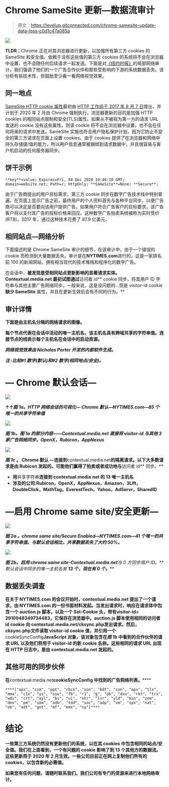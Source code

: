 # Chrome SameSite 更新—数据流审计

> 原文：<https://levelup.gitconnected.com/chrome-samesite-update-data-loss-c0d1c47a085a>

![](img/b4f57fbff3c88177a425c6edfd3ffd4d.png)

**TLDR**；Chrome 正在对其浏览器进行更新，以加强所有第三方 cookies 的 SameSite 和安全值。依赖于没有这些值的第三方 cookies 的系统将不会在浏览器中设置，也不会随任何后续请求一起发送。下面是对[《纽约时报》](http://nytimes.com)的局部网络审计。我们强调了他们的一个广告合作伙伴和那些受影响的下游的系统数据丢失。该分析有些技术性，但鼓励至少看一看网络视觉效果。

## **同一地点**

[SameSite HTTP cookie 属性](https://tools.ietf.org/html/draft-ietf-httpbis-rfc6265bis-02#section-5.3.7)最初由 [HTTP 工作组于 2017 年 8 月 7 日](https://tools.ietf.org/html/draft-ietf-httpbis-rfc6265bis-02)提出，并计划于 2020 年 2 月由 Chrome 强制执行。浏览器更新的目的是加强 HTTP cookies 的相同站点限制和安全(TLS)属性。如果从不被视为第一方的请求 URL 发送的 cookie 没有这些属性，则该 cookie 将不会在浏览器中设置，也不会在任何将来的请求中发送。SameSite 实施也符合用户隐私保护计划，因为它防止不安全的第三方请求在页面上设置 cookies。由于 cookies 提供了在浏览器和网络中持久存储键/值的能力，所以用户信息通常被捆绑到请求数据中，并且很容易与客户机启动的任何服务器同步。

## **饼干示例**

```
**key**=value; Expires=Fri, 04 Dec 2020 19:46:10 GMT; domain=website.net; Path=/; HttpOnly; **SameSite**=None; **Secure**;
```

由于广告商提出的用户目标需求，第三方 cookie 同步在数字广告技术栈中特别普遍。在页面上显示广告之前，最终用户的个人资料首先与各种平台同步，以便广告商可以决定是否要向该用户提供广告。如果用户符合广告客户的目标要求，该广告客户将以支付其广告的投标价格来回应。这种数字广告拍卖系统被称为实时竞价(RTB)，2017 年，通过这种技术花费了 87.9 亿美元。

## **相同站点—网络分析**

下面描述的是 Chrome SameSite 审计的细节，在该审计中，由于一个错误的 cookie 而检测到大量数据丢失。审计是在**NYTIMES.com**进行的，这是一家排名前 100 的新闻网站，拥有相当现代的技术堆栈和程序化的数字广告。

在会话中，[](https://www.media.net/programmatic)**被发现是受相同站点更新影响的显著请求实体。Contextual.media.net 最初试图通过**访问者 id** cookie 同步，将其用户 ID 字符串与其他主要广告网络同步。一般来说，这是没问题的…但是 visitor-id cookie**缺少 SameSite** 属性，并且在更新生效后会有不同的行为。**

## ****审计详情****

**下面是由主机名分隔的网络请求的图像。**

****每个节点代表在会话中活动的唯一主机名，该主机名具有跨域共享的字符串值。连接节点的线表示每个主机名在会话中的启动资源。****

***网络视觉效果由 Nicholas Porter 开发的内部软件生成。***

*****注*** *:比较#1 数字(默认)和#2 数字(相同地点/安全)。***

# **— Chrome 默认会话—**

**![](img/47c03e6fde7922f1d3e08cfe03846e8b.png)**

*****↑↑图 1a。HTTP 网络会话的可视化— Chrome 默认—NYTIMES.com—85 个唯一的共享字符串值*****

**![](img/db1e98ecbc0ae9f4c487b69e50aa0f85.png)**

*****图 1b。图 1a 的部分内容——Contextual.media.net 直接将 visitor-id 与其他 3 家广告网络同步。OpenX，Rubicon，AppNexus*****

**![](img/b5c7e39c5efa214eac8882687b03eccc.png)**

*****图 1c*** 。 **Chrome 默认** —连接到**contextual.media.net**的隔离请求。以下大多数请求是由 **Rubicon** 发起的。可能他们赢得了拍卖或者成功地与**访问者 id** 同步。**

*   **用**共享字符串**连接到 contextual.media.net 的 **13** 唯一主机名**
*   **涉及的公司:Rubicon，OpenX，AppNexus，Amazon，3Lift，DoubleClick，MathTag，EverestTech，Yahoo，AdServr，SharedID**

# **—启用 Chrome same site/安全更新—**

**![](img/3b698bc25fbc117bd1f4e8d99400226c.png)**

*****图 2a*** *。chrome same site/Secure Enabled—NYTIMES.com—41 个唯一的共享字符串值。与默认会话相比，共享数据丢失了大约 50%。***

**![](img/b792c73304ddde582b9da6fc9c37e266.png)**

***图 2b。启用 chrome same site-Contextual.media.net****与 0 方同步用户 ID。*** *默认会话中同步的唯一主机名有* ***13 个，现在有 0 个。*****

## ****数据丢失调查****

**在关于 NYTIMES.com 的会议开始时，**contextual.media.net 提出了一个请求，**由 NYTIMES.com 的一份书面材料发起。当发出请求时，响应在请求体中包含一个 **auction.js** 脚本，以及一个 **Set-Cookie** 头，带有**visitor-id**= 2910948349734483，它保存在浏览器中。auction.js 脚本使用相同的访问者 id cookie 向 contextual.media.net/**cksync.php**发出请求。然后，**cksync.php**文件读取 **visitor-id** cookie 值，并引用一个**cookieSyncConfig**JavaScript 对象，该对象包含在*图 1b* 中看到的合作伙伴的请求 URL 以及他们将用于 visitor-id 的新 cookie 名称。这些相同的请求 URL 出现在 HTTP 日志中，是由 contextual.media.net 发起的。**

## **其他可用的同步伙伴**

**在**contextual.media.net**cookieSyncConfig 中找到的广告网络列表。******

```
****["apx", "csm", "ppt", "rbcn", "son", "bdt", "con", "opx", "tlx", "mma", "c1x", "ys", "sov", "fb", "r1", "g", "pb", "dxu", "rkt", "trx", "wds", "crt", "ayl", "bs", "ui", "shr", "lvr", "yld", "msn", "zem", "dmx", "pm", "som", "adb", "tdd", "soc", "adp", "vm", "spx", "nat", "ob", "adt", "got", "mf", "emx", "sy"]****
```

# ****结论****

****一些第三方系统仍然没有更新他们的系统，以在其 cookies 中包含相同的站点/安全值。我们在上面看到，一个有问题的 cookie 影响了到 13 个其他方的数据流。这些更新将于 2020 年 2 月生效。一些公司目前正在网上复制他们所有的 cookies，以包含新的必需值。****

****如果您有任何问题，请随时联系我们。我们公司有专门的资源来进行本地网络审计。****